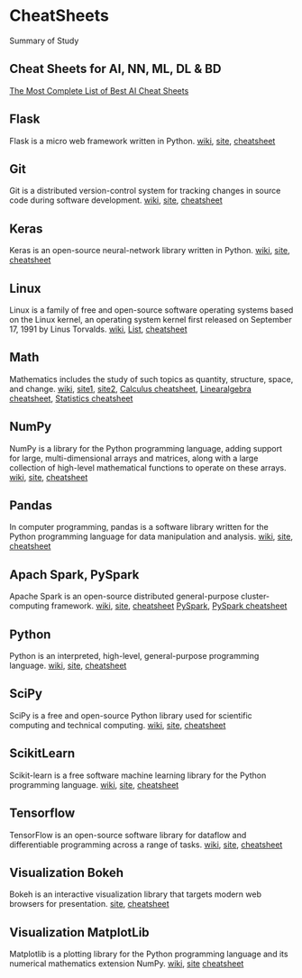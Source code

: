# CheatSheets
Summary of Study

## Cheat Sheets for AI, NN, ML, DL & BD
[The Most Complete List of Best AI Cheat Sheets](https://becominghuman.ai/cheat-sheets-for-ai-neural-networks-machine-learning-deep-learning-big-data-678c51b4b463)

## Flask
Flask is a micro web framework written in Python. 
[wiki](https://en.wikipedia.org/wiki/Flask_(web_framework)), [site](http://flask.pocoo.org), [cheatsheet](https://s3.us-east-2.amazonaws.com/prettyprinted/flask_cheatsheet.pdf)

## Git
Git is a distributed version-control system for tracking changes in source code during software development.
[wiki](https://en.wikipedia.org/wiki/Git), [site](https://git-scm.com/), [cheatsheet](https://services.github.com/on-demand/downloads/github-git-cheat-sheet.pdf)

## Keras
Keras is an open-source neural-network library written in Python.
[wiki](https://en.wikipedia.org/wiki/Keras), [site](https://keras.io/), [cheatsheet](https://ugoproto.github.io/ugo_r_doc/keras.pdf)

## Linux
Linux is a family of free and open-source software operating systems based on the Linux kernel, an operating system kernel first released on September 17, 1991 by Linus Torvalds.
[wiki](https://en.wikipedia.org/wiki/Linux), [List](https://en.wikipedia.org/wiki/List_of_Linux_distributions), [cheatsheet](https://appletree.or.kr/quick_reference_cards/Unix-Linux/Linux%20Command%20Line%20Cheat%20Sheet.pdf)

## Math
Mathematics includes the study of such topics as quantity, structure, space, and change.
[wiki](https://en.wikipedia.org/wiki/Mathematics), [site1](http://www.math.com/), [site2](https://www.khanacademy.org/), [Calculus cheatsheet](http://tutorial.math.lamar.edu/pdf/Calculus_Cheat_Sheet_All.pdf), [Linearalgebra cheatsheet](https://www.souravsengupta.com/cds2016/lectures/Savov_Notes.pdf), [Statistics cheatsheet](http://web.mit.edu/~csvoss/Public/usabo/stats_handout.pdf)

## NumPy
NumPy is a library for the Python programming language, adding support for large, multi-dimensional arrays and matrices, along with a large collection of high-level mathematical functions to operate on these arrays.
[wiki](https://en.wikipedia.org/wiki/NumPy), [site](http://www.numpy.org/), [cheatsheet](https://s3.amazonaws.com/assets.datacamp.com/blog_assets/Numpy_Python_Cheat_Sheet.pdf)

## Pandas
In computer programming, pandas is a software library written for the Python programming language for data manipulation and analysis.
[wiki](https://en.wikipedia.org/wiki/Pandas_(software)), [site](https://pandas.pydata.org/), [cheatsheet](https://pandas.pydata.org/Pandas_Cheat_Sheet.pdf)

## Apach Spark, PySpark
Apache Spark is an open-source distributed general-purpose cluster-computing framework.
[wiki](https://en.wikipedia.org/wiki/Apache_Spark), [site](https://spark.apache.org/), [cheatsheet](https://mas-dse.github.io/DSE230/docs/Spark%20Cheat-Sheets%20(DZone).pdf)
[PySpark](https://spark.apache.org/docs/latest/api/python/index.html), [PySpark cheatsheet](https://s3.amazonaws.com/assets.datacamp.com/blog_assets/PySpark_SQL_Cheat_Sheet_Python.pdf)

## Python
Python is an interpreted, high-level, general-purpose programming language.
[wiki](https://en.wikipedia.org/wiki/Python_(programming_language)), [site](https://www.python.org/), [cheatsheet](https://s3.amazonaws.com/assets.datacamp.com/blog_assets/PythonForDataScience.pdf)

## SciPy
SciPy is a free and open-source Python library used for scientific computing and technical computing.
[wiki](https://en.wikipedia.org/wiki/SciPy), [site](https://www.scipy.org/), [cheatsheet](https://s3.amazonaws.com/assets.datacamp.com/blog_assets/Python_SciPy_Cheat_Sheet_Linear_Algebra.pdf)

## ScikitLearn
Scikit-learn is a free software machine learning library for the Python programming language.
[wiki](https://en.wikipedia.org/wiki/Scikit-learn), [site](https://scikit-learn.org/), [cheatsheet](https://s3.amazonaws.com/assets.datacamp.com/blog_assets/Scikit_Learn_Cheat_Sheet_Python.pdf)

## Tensorflow
TensorFlow is an open-source software library for dataflow and differentiable programming across a range of tasks.
[wiki](https://en.wikipedia.org/wiki/TensorFlow), [site](https://www.tensorflow.org/), [cheatsheet](https://cdn-images-1.medium.com/max/1000/1*dtOZSuYDonyyBvEULpJALw.png)

## Visualization Bokeh
Bokeh is an interactive visualization library that targets modern web browsers for presentation.
[site](https://bokeh.pydata.org/en/latest/), [cheatsheet](https://s3.amazonaws.com/assets.datacamp.com/blog_assets/Python_Bokeh_Cheat_Sheet.pdf)

## Visualization MatplotLib
Matplotlib is a plotting library for the Python programming language and its numerical mathematics extension NumPy.
[wiki](https://en.wikipedia.org/wiki/Matplotlib), [site](https://matplotlib.org/)
[cheatsheet](https://s3.amazonaws.com/assets.datacamp.com/blog_assets/Python_Matplotlib_Cheat_Sheet.pdf)
